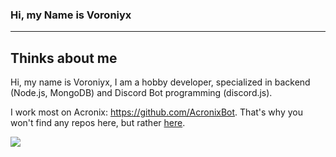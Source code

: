 ### Hi, my Name is Voroniyx


---
## Thinks about me

Hi,
my name is Voroniyx, I am a hobby developer, specialized in backend (Node.js, MongoDB) and Discord Bot programming (discord.js).

I work most on Acronix: https://github.com/AcronixBot. That's why you won't find any repos here, but rather [here](https://github.com/AcronixBot).

<img align="center" src="https://github-readme-stats.vercel.app/api/top-langs/?username=Voroniyx&theme=tokyonight&hide_border=true&layout=compact" />


